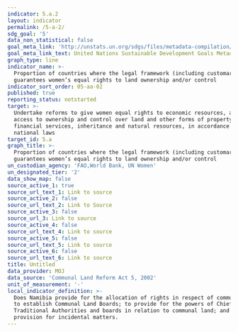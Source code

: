 ```yaml
---
indicator: 5.a.2
layout: indicator
permalink: /5-a-2/
sdg_goal: '5'
data_non_statistical: false
goal_meta_link: 'http://unstats.un.org/sdgs/files/metadata-compilation/Metadata-Goal-5.pdf'
goal_meta_link_text: United Nations Sustainable Development Goals Metadata (pdf 634kB)
graph_type: line
indicator_name: >-
  Proportion of countries where the legal framework (including customary law)
  guarantees women’s equal rights to land ownership and/or control
indicator_sort_order: 05-aa-02
published: true
reporting_status: notstarted
target: >-
  Undertake reforms to give women equal rights to economic resources, as well as
  access to ownership and control over land and other forms of property,
  financial services, inheritance and natural resources, in accordance with
  national laws
target_id: 5.a
graph_title: >-
  Proportion of countries where the legal framework (including customary law)
  guarantees women’s equal rights to land ownership and/or control
un_custodian_agency: 'FAO,World Bank, UN Women'
un_designated_tier: '2'
data_show_map: false
source_active_1: true
source_url_text_1: Link to source
source_active_2: false
source_url_text_2: Link to Source
source_active_3: false
source_url_3: Link to source
source_active_4: false
source_url_text_4: Link to source
source_active_5: false
source_url_text_5: Link to source
source_active_6: false
source_url_text_6: Link to source
title: Untitled
data_provider: MOJ
data_source: 'Communal Land Reform Act 5, 2002'
unit_of_measurement: '-'
local_indicator_definition: >-
  Does Namibia provide for the allocation of rights in respect of communal land;
  to establish Communal Land Boards; to provide for the powers of Chiefs and
  Traditional Authorities and boards in relation to communal land; and to make
  provision for incidental matters.
---
```

